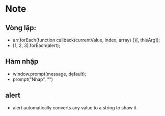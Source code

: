 
# Note

## Vòng lặp:
- arr.forEach(function callback(currentValue, index, array) {}[, thisArg]);
- [1, 2, 3].forEach(alert);

## Hàm nhập
- window.prompt(message, default);
- prompt("Nhập", "")

## alert 
- alert automatically converts any value to a string to show it
